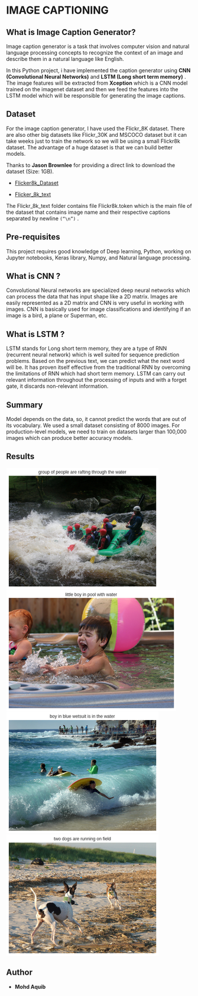 # IMAGE CAPTIONING

## What is Image Caption Generator?

Image caption generator is a task that involves computer vision and natural language processing concepts to recognize the context of an image and describe them in a natural language like English.



In this Python project, i have implemented the caption generator using **CNN (Convolutional Neural Networks)** and **LSTM (Long short term memory)** . The image features will be extracted from **Xception** which is a CNN model trained on the imagenet dataset and then we feed the features into the LSTM model which will be responsible for generating the image captions.

## Dataset

For the image caption generator, I have used the Flickr_8K dataset. There are also other big datasets like Flickr_30K and MSCOCO dataset but it can take weeks just to train the network so we will be using a small Flickr8k dataset. The advantage of a huge dataset is that we can build better models.

Thanks to **Jason Brownlee** for providing a direct link to download the dataset (Size: 1GB).

* [Flicker8k_Dataset](https://github.com/jbrownlee/Datasets/releases/download/Flickr8k/Flickr8k_Dataset.zip)

* [Flicker_8k_text](https://github.com/jbrownlee/Datasets/releases/download/Flickr8k/Flickr8k_text.zip)

The Flickr_8k_text folder contains file Flickr8k.token which is the main file of the dataset that contains image name and their respective captions separated by newline ```(“\n”)``` .

## Pre-requisites

This project requires good knowledge of Deep learning, Python, working on Jupyter notebooks, Keras library, Numpy, and Natural language processing.

## What is CNN ?

Convolutional Neural networks are specialized deep neural networks which can process the data that has input shape like a 2D matrix. Images are easily represented as a 2D matrix and CNN is very useful in working with images.
CNN is basically used for image classifications and identifying if an image is a bird, a plane or Superman, etc.

## What is LSTM ?
LSTM stands for Long short term memory, they are a type of RNN (recurrent neural network) which is well suited for sequence prediction problems. Based on the previous text, we can predict what the next word will be. It has proven itself effective from the traditional RNN by overcoming the limitations of RNN which had short term memory. LSTM can carry out relevant information throughout the processing of inputs and with a forget gate, it discards non-relevant information.

## Summary

Model depends on the data, so, it cannot predict the words that are out of its vocabulary. We used a small dataset consisting of 8000 images. For production-level models, we need to train on datasets larger than 100,000 images which can produce better accuracy models.

## Results
![Results :](Results/1.png)
![Results :](Results/2.png)
![Results :](Results/3.png)
![Results :](Results/4.png)

## Author

- **Mohd Aquib**